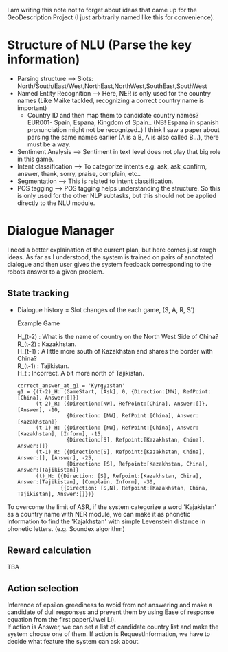 I am writing this note not to forget about ideas that came up for the GeoDescription Project (I just arbitrarily named like this for convenience).

# Structure of NLU (Parse the key information)
- Parsing structure --> Slots: North/South/East/West,NorthEast,NorthWest,SouthEast,SouthWest
- Named Entity Recognition --> Here, NER is only used for the country names
 (Like Maike tackled, recognizing a correct country name is important) 
  - Country ID and then map them to candidate country names? EUR001- Spain, Espana, Kingdom of Spain..
   (NB! Espana in spanish pronunciation might not be recognized..)
   I think I saw a paper about parsing the same names earlier (A is a B, A is also called B...), there must be a way.
- Sentiment Analysis --> Sentiment in text level does not play that big role in this game.
- Intent classification --> To categorize intents e.g. ask, ask_confirm, answer, thank, sorry, praise, complain, etc..
- Segmentation --> This is related to intent classification.
- POS tagging --> POS tagging helps understanding the structure. So this is only used for the other NLP subtasks, but this should not be applied directly to the NLU module.

# Dialogue Manager
I need a better explaination of the current plan, but here comes just rough ideas.
As far as I understood, the system is trained on pairs of annotated dialogue and then
user gives the system feedback corresponding to the robots answer to a given problem.

## State tracking
- Dialogue history = Slot changes of the each game, (S, A, R, S')  
  
  Example Game  
  
  H_(t-2) : What is the name of country on the North West Side of China?  
  R_(t-2) : Kazakhstan.  
  H_(t-1) : A little more south of Kazakhstan and shares the border with China?  
  R_(t-1) : Tajikistan.  
  H_t : Incorrect. A bit more north of Tajikistan.  
  
  ```
  correct_answer_at_g1 = 'Kyrgyzstan'
  g1 = {(t-2)_H: (GameStart, [Ask], 0, {Direction:[NW], RefPoint:[China], Answer:[]}) 
        (t-2)_R: ({Direction:[NW], RefPoint:[China], Answer:[]}, [Answer], -10, 
                  {Direction: [NW], RefPoint:[China], Answer:[Kazakhstan]}
        (t-1)_H: ({Direction: [NW], RefPoint:[China], Answer:[Kazakhstan], [Inform], -15, 
                  {Direction:[S], Refpoint:[Kazakhstan, China], Answer:[]}
        (t-1)_R: ({Direction:[S], Refpoint:[Kazakhstan, China], Answer:[], [Answer], -25, 
                  {Direction: [S], Refpoint:[Kazakhstan, China], Answer:[Tajikistan]}
        (t)_H: ({Direction: [S], Refpoint:[Kazakhstan, China], Answer:[Tajikistan], [Complain, Inform], -30,
                {{Direction: [S,N], Refpoint:[Kazakhstan, China, Tajikistan], Answer:[]})}      
  ```

To overcome the limit of ASR, if the system categorize a word 'Kajakistan' as a country name with NER module,
we can make it as phonetic information to find the 'Kajakhstan' with simple Levenstein distance in phonetic letters.
(e.g. Soundex algorithm)

## Reward calculation
TBA

## Action selection
Inference of epsilon greediness to avoid from not answering and make a candidate of dull responses and prevent them by using
Ease of response equation from the first paper(Jiwei Li).  
If action is Answer, we can set a list of candidate country list and make the system choose one of them.
If action is RequestInformation, we have to decide what feature the system can ask about.
